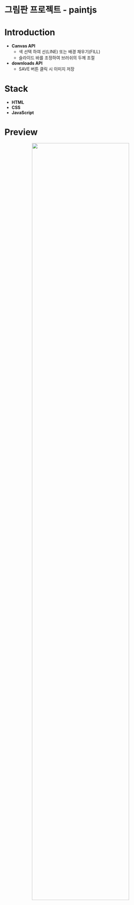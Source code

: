 # 그림판 프로젝트 - paintjs

# Introduction
+ <b>Canvas API</b>
  - 색 선택 하여 선(LINE) 또는 배경 채우기(FILL)
  - 슬라이드 바를 조정하여 브러쉬의 두께 조절
+ <b>downloads API</b>
  - SAVE 버튼 클릭 시 이미지 저장
 
# Stack
+ <b>HTML</b>
+ <b>CSS</b>
+ <b>JavaScript</b>

# Preview

<p align="center">
  <img width="80%" src="https://user-images.githubusercontent.com/69390318/130081152-59825cd5-04d3-4f18-ab00-c59d6ee02eb9.gif">
</p>
